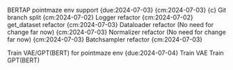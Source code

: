 BERTAP pointmaze env support {due:2024-07-03} {cm:2024-07-03} {c}
    Git branch split {cm:2024-07-02}
    Logger refactor {cm:2024-07-02}
    get_dataset refactor {cm:2024-07-03}
    Dataloader refactor (No need for change far now) {cm:2024-07-03}
    Normalizer refactor (No need for change far now) {cm:2024-07-03}
    Batchsampler refactor {cm:2024-07-03}


Train VAE/GPT(BERT) for pointmaze env {due:2024-07-04}
    Train VAE
    Train GPT(BERT)